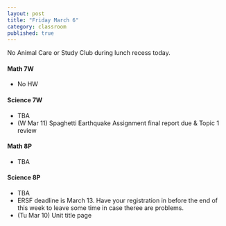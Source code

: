 ```yaml
---
layout: post
title: "Friday March 6"
category: classroom
published: true
---
```

<div class="alert alert-danger" role="alert">
<p>No Animal Care or Study Club during lunch recess today.</p>
</div>

#### Math 7W
* No HW 

#### Science 7W
* TBA
* (W Mar 11) Spaghetti Earthquake Assignment final report due & Topic 1 review

#### Math 8P
* TBA

#### Science 8P
* TBA
* ERSF deadline is March 13. Have your registration in before the end of this week to leave some time in case theree are problems.
* (Tu Mar 10) Unit title page
